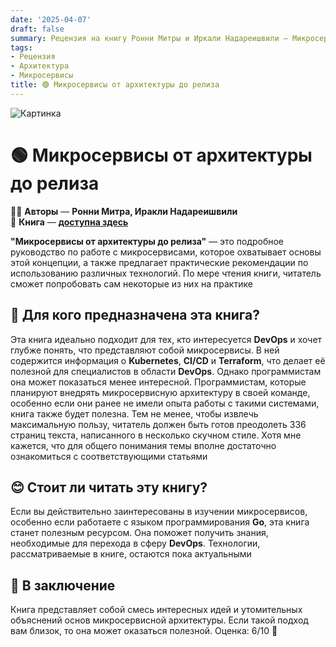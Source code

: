 ```yaml
---
date: '2025-04-07'
draft: false
summary: Рецензия на книгу Ронни Митры и Иркали Надареишвили — Микросервисы от архитектуры до релиза
tags:
- Рецензия
- Архитектура
- Микросервисы
title: 🟢 Микросервисы от архитектуры до релиза
---
```


![Картинка](https://adamanr.github.io/blog/images/posts/image_116.jpg)

# 🟢 **Микросервисы от архитектуры до релиза**

🧍‍♂️ **Авторы** — **Ронни Митра, Иракли Надареишвили** \
📕 **Книга** — [**доступна здесь**](https://t.me/c/2238954094/20)

__"Микросервисы от архитектуры до релиза"__ — это подробное руководство по работе с микросервисами, которое охватывает основы этой концепции, а также предлагает практические рекомендации по использованию различных технологий. По мере чтения книги, читатель сможет попробовать сам некоторые из них на практике

## 📘 **Для кого предназначена эта книга?**
Эта книга идеально подходит для тех, кто интересуется **DevOps** и хочет глубже понять, что представляют собой микросервисы. В ней содержится информация о **Kubernetes**, **CI/CD** и **Terraform**, что делает её полезной для специалистов в области **DevOps**. Однако программистам она может показаться менее интересной. Программистам, которые планируют внедрять микросервисную архитектуру в своей команде, особенно если они ранее не имели опыта работы с такими системами, книга также будет полезна. Тем не менее, чтобы извлечь максимальную пользу, читатель должен быть готов преодолеть 336 страниц текста, написанного в несколько скучном стиле. Хотя мне кажется, что для общего понимания темы вполне достаточно ознакомиться с соответствующими статьями

## 😊 Стоит ли читать эту книгу?
Если вы действительно заинтересованы в изучении микросервисов, особенно если работаете с языком программирования **Go**, эта книга станет полезным ресурсом. Она поможет получить знания, необходимые для перехода в сферу **DevOps**. Технологии, рассматриваемые в книге, остаются пока актуальными

## 🤟 **В заключение**
Книга представляет собой смесь интересных идей и утомительных объяснений основ микросервисной архитектуры. Если такой подход вам близок, то она может оказаться полезной. Оценка: 6/10 👑
